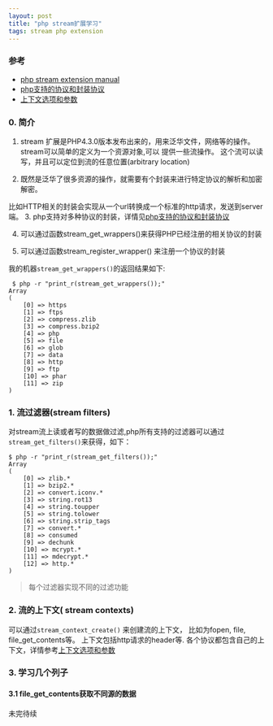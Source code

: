 ```yaml
---
layout: post
title: "php stream扩展学习"
tags: stream php extension
---
```



### 参考
* [php stream extension manual ](http://php.net/manual/zh/intro.stream.php)
* [php支持的协议和封装协议](http://php.net/manual/zh/wrappers.php) 
* [上下文选项和参数](http://php.net/manual/zh/context.php)

### 0. 简介

1. stream 扩展是PHP4.3.0版本发布出来的，用来泛华文件，网络等的操作。
stream可以简单的定义为一个资源对象,可以 提供一些流操作。
这个流可以读写，并且可以定位到流的任意位置(arbitrary location)

2. 既然是泛华了很多资源的操作，就需要有个封装来进行特定协议的解析和加密解密。

比如HTTP相关的封装会实现从一个url转换成一个标准的http请求，发送到server端。
3. php支持对多种协议的封装，详情见[php支持的协议和封装协议](http://php.net/manual/zh/wrappers.php) 

4. 可以通过函数stream_get_wrappers()来获得PHP已经注册的相关协议的封装

5. 可以通过函数stream_register_wrapper() 来注册一个协议的封装



我的机器`stream_get_wrappers()`的返回结果如下: 

```
 $ php -r "print_r(stream_get_wrappers());"
Array
(
    [0] => https
    [1] => ftps
    [2] => compress.zlib
    [3] => compress.bzip2
    [4] => php
    [5] => file
    [6] => glob
    [7] => data
    [8] => http
    [9] => ftp
    [10] => phar
    [11] => zip
)
```

### 1. 流过滤器(stream filters)

对stream流上读或者写的数据做过滤,php所有支持的过滤器可以通过`stream_get_filters()`来获得，如下：

```
$ php -r "print_r(stream_get_filters());"
Array
(
    [0] => zlib.*
    [1] => bzip2.*
    [2] => convert.iconv.*
    [3] => string.rot13
    [4] => string.toupper
    [5] => string.tolower
    [6] => string.strip_tags
    [7] => convert.*
    [8] => consumed
    [9] => dechunk
    [10] => mcrypt.*
    [11] => mdecrypt.*
    [12] => http.*
)
```

> 每个过滤器实现不同的过滤功能

### 2. 流的上下文( stream contexts)

可以通过`stream_context_create()` 来创建流的上下文， 比如为fopen, file, file_get_contents等。
上下文包括http请求的header等. 各个协议都包含自己的上下文，详情参考[上下文选项和参数](http://php.net/manual/zh/context.php)


### 3. 学习几个列子
#### 3.1 file_get_contents获取不同源的数据


未完待续




